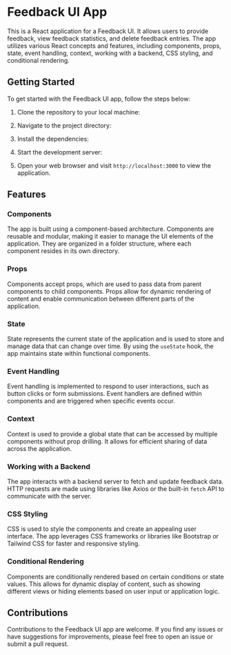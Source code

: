 # Feedback UI App

This is a React application for a Feedback UI. It allows users to provide feedback, view feedback statistics, and delete feedback entries. The app utilizes various React concepts and features, including components, props, state, event handling, context, working with a backend, CSS styling, and conditional rendering.

## Getting Started

To get started with the Feedback UI app, follow the steps below:

1. Clone the repository to your local machine:

2. Navigate to the project directory:

3. Install the dependencies:

4. Start the development server:

5. Open your web browser and visit `http://localhost:3000` to view the application.

## Features

### Components

The app is built using a component-based architecture. Components are reusable and modular, making it easier to manage the UI elements of the application. They are organized in a folder structure, where each component resides in its own directory.

### Props

Components accept props, which are used to pass data from parent components to child components. Props allow for dynamic rendering of content and enable communication between different parts of the application.

### State

State represents the current state of the application and is used to store and manage data that can change over time. By using the `useState` hook, the app maintains state within functional components.

### Event Handling

Event handling is implemented to respond to user interactions, such as button clicks or form submissions. Event handlers are defined within components and are triggered when specific events occur.

### Context

Context is used to provide a global state that can be accessed by multiple components without prop drilling. It allows for efficient sharing of data across the application.

### Working with a Backend

The app interacts with a backend server to fetch and update feedback data. HTTP requests are made using libraries like Axios or the built-in `fetch` API to communicate with the server.

### CSS Styling

CSS is used to style the components and create an appealing user interface. The app leverages CSS frameworks or libraries like Bootstrap or Tailwind CSS for faster and responsive styling.

### Conditional Rendering

Components are conditionally rendered based on certain conditions or state values. This allows for dynamic display of content, such as showing different views or hiding elements based on user input or application logic.

## Contributions

Contributions to the Feedback UI app are welcome. If you find any issues or have suggestions for improvements, please feel free to open an issue or submit a pull request.
